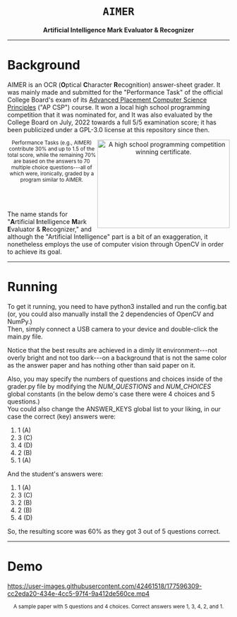 <div align="center">

  <h1><code>AIMER</code></h1>

  <p>
    <strong>Artificial Intelligence Mark Evaluator & Recognizer</strong>
  </p>
  
</div>

***

# Background
AIMER is an OCR (**O**ptical **C**haracter **R**ecognition) answer-sheet grader.  It was mainly made and submitted for the "Performance Task" of the official College Board's exam of its [Advanced Placement Computer Science Principles](https://en.wikipedia.org/wiki/AP_Computer_Science_Principles) ("AP CSP") course.  It won a local high school programming competition that it was nominated for, and It was also evaluated by the College Board on July, 2022 towards a full 5/5 examination score; it has been publicized under a GPL-3.0 license at this repository since then.

<p align="center" text-align="justify> <br />
  <img width="400" height="200" align="left"
    src="https://user-images.githubusercontent.com/42461518/177600798-be11f1d5-1e3b-4fc9-816a-2a4fe952ad03.png" 
    alt="A score report card of the AP Computer Science Principles' exam displaying a 5/5 score."
  />
  <img width="300" height="200" align="right"
    src="https://user-images.githubusercontent.com/42461518/177618026-efedf72c-d02b-4585-96ce-5392d7b813ff.jpg" 
    alt="A high school programming competition winning certificate."
  />
  <span>
  <sub>
    Performance Tasks (e.g., AIMER) contribute 30% and up to 1.5 of the total score, while the remaining 70% are based on the answers to 70 multiple choice questions---all of which were, ironically, graded by a program similar to AIMER.
  </sub>
  </span>
<br /> </p>

<br /> <br />

The name stands for "**A**rtificial **I**ntelligence **M**ark **E**valuator & **R**ecognizer," and although the "Artificial Intelligence" part is a bit of an exaggeration, it nonetheless employs the use of computer vision through OpenCV in order to achieve its goal.

---

# Running
To get it running, you need to have python3 installed and run the config.bat (or, you could also manually install the 2 dependencies of OpenCV and NumPy.) \
Then, simply connect a USB camera to your device and double-click the main.py file.

Notice that the best results are achieved in a dimly lit environment---not overly bright and not too dark---on a background that is not the same color as the answer paper and has nothing other than said paper on it.

Also, you may specify the numbers of questions and choices inside of the grader.py file by modifying the *NUM_QUESTIONS* and *NUM_CHOICES* global constants (in the below demo's case there were 4 choices and 5 questions.) \
You could also change the ANSWER_KEYS global list to your liking, in our case the correct (key) answers were:
1. 1 (A)
2. 3 (C)
3. 4 (D)
4. 2 (B)
5. 1 (A)

And the student's answers were:
1. 1 (A)
2. 3 (C)
3. 2 (B)
4. 2 (B)
5. 4 (D)

So, the resulting score was 60% as they got 3 out of 5 questions correct.

---

# Demo
https://user-images.githubusercontent.com/42461518/177596309-cc2eda20-434e-4cc5-97f4-9a412de560ce.mp4
<p align="center" text-align="center">
  <sub>
    A sample paper with 5 questions and 4 choices.  Correct answers were 1, 3, 4, 2, and 1.
  </sub>
<br /> </p>





